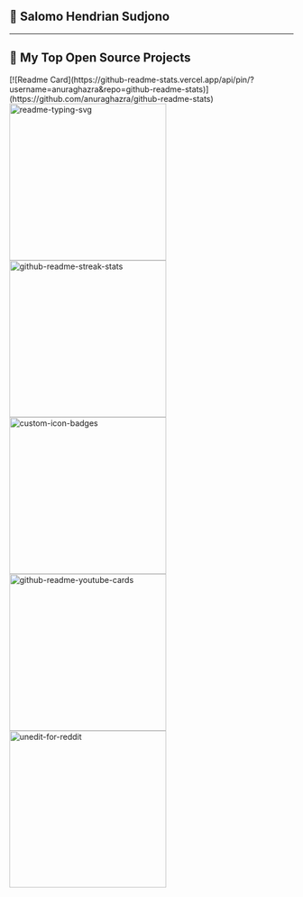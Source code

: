 ## 🧑 Salomo Hendrian Sudjono

---
<summary><h2>📘 My Top Open Source Projects</h2></summary>

<!-- Repo info cards - https://github.com/anuraghazra/github-readme-stats -->
<!-- Small repo cards (fork) - https://github.com/DenverCoder1/github-readme-stats -->
<p align="left">
[![Readme Card](https://github-readme-stats.vercel.app/api/pin/?username=anuraghazra&repo=github-readme-stats)](https://github.com/anuraghazra/github-readme-stats)
<a href="https://github.com/"><img width="278" src="https://github-readme-stats.vercel.app/api/pin/?username=salomohs&repo=Bullying-Detection-WebApp)](https://github.com/anuraghazra/github-readme-stats" alt="readme-typing-svg"></a>
<a href="https://github.com/DenverCoder1/github-readme-streak-stats"><img width="278" src="" alt="github-readme-streak-stats"></a>
<a href="https://github.com/"><img width="278" src="" alt="custom-icon-badges"></a>
<a href="https://github.com/DenverCoder1/github-readme-youtube-cards"><img width="278" src="" alt="github-readme-youtube-cards"></a>
<a href="https://github.com/"><img width="278" src="" alt="unedit-for-reddit"></a>
</p>

<!--
**SalomoHS/SalomoHS** is a ✨ _special_ ✨ repository because its `README.md` (this file) appears on your GitHub profile.

Here are some ideas to get you started:

- 🔭 I’m currently working on ...
- 🌱 I’m currently learning ...
- 👯 I’m looking to collaborate on ...
- 🤔 I’m looking for help with ...
- 💬 Ask me about ...
- 📫 How to reach me: ...
- 😄 Pronouns: ...
- ⚡ Fun fact: ...
-->
